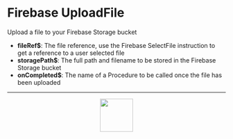 # Firebase UploadFile
Upload a file to your Firebase Storage bucket
- **fileRef&dollar;**: The file reference, use the Firebase SelectFile instruction to get a reference to a user selected file
- **storagePath&dollar;**: The full path and filename to be stored in the Firebase Storage bucket
- **onCompleted&dollar;**: The name of a Procedure to be called once the file has been uploaded
---
<p align="center"><img valign="middle" width="76px" src="https://drive.google.com/uc?export=view&id=1c2KO0LJpvMS9X9CAGV6dOfciR7OWhdKA" /></p>